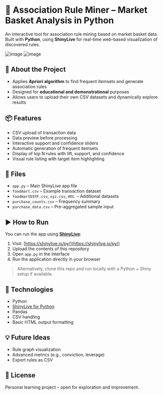 
# 🛒 Association Rule Miner – Market Basket Analysis in Python

An interactive tool for association rule mining based on market basket data.  
Built with **Python**, using **ShinyLive** for real-time web-based visualization of discovered rules.

![image](https://github.com/user-attachments/assets/326afd0b-15fa-4bbd-84d5-d36a67c0e9be)
![image](https://github.com/user-attachments/assets/dff4ca66-90bf-408d-b48b-e49a5276b20c)


## 🧠 About the Project

- Applies **Apriori algorithm** to find frequent itemsets and generate association rules
- Designed for **educational and demonstrational** purposes
- Allows users to upload their own CSV datasets and dynamically explore results

## 📦 Features

- CSV upload of transaction data
- Data preview before processing
- Interactive support and confidence sliders
- Automatic generation of frequent itemsets
- Display of top N rules with lift, support, and confidence
- Visual rule listing with target item highlighting

## 📁 Files

- `app.py` – Main ShinyLive app file
- `foodmart.csv` – Example transaction dataset
- `foodmartDIFF.csv`, `xyz.csv`, etc. – Additional datasets
- `purchase_counts.csv` – Frequency summary
- `purchase_data.csv` – Pre-aggregated sample input

## ▶️ How to Run

You can run the app using **[ShinyLive](https://shinylive.io/py/)**:

1. Visit: [https://shinylive.io/py/](https://shinylive.io/py/)
2. Upload the contents of this repository
3. Open `app.py` in the interface
4. Run the application directly in your browser

> Alternatively, clone this repo and run locally with a Python + Shiny setup if available.

## 🚀 Technologies

- Python
- [ShinyLive for Python](https://github.com/posit-dev/py-shiny)
- Pandas
- CSV handling
- Basic HTML output formatting

## 💡 Future Ideas

- Rule graph visualization
- Advanced metrics (e.g., conviction, leverage)
- Export rules as CSV

## 📜 License

Personal learning project – open for exploration and improvement.
